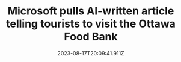 ---
external: true
url: https://www.theverge.com/2023/8/17/23836287/microsoft-ai-recommends-ottawa-food-bank-tourist-destination
title: Microsoft pulls AI-written article telling tourists to visit the Ottawa Food Bank
description: Microsoft published and then removed an AI-generated travel article that prominently recommended tourists visit the Ottawa Food Bank. The company let go of human journalists in favor of AI in 2020.
date: 2023-08-17T20:09:41.911Z
icon: https://www.google.com/s2/favicons?domain=theverge.com&sz=32
source: The Verge
---